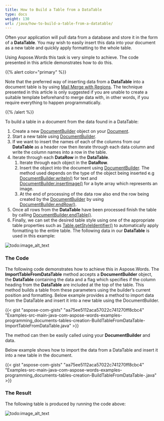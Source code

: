 ```yaml
---
title: How to Build a Table from a DataTable
type: docs
weight: 130
url: /java/how-to-build-a-table-from-a-datatable/
---
```


Often your application will pull data from a database and store it in the form of a **DataTable**. You may wish to easily insert this data into your document as a new table and quickly apply formatting to the whole table.

Using Aspose.Words this task is very simple to achieve. The code presented in this article demonstrates how to do this.

{{% alert color="primary" %}} 

Note that the preferred way of inserting data from a **DataTable** into a document table is by using [Mail Merge with Regions](/words/java/about-mail-merge/#aboutmailmerge-mailmergewithregionsexplained). The technique presented in this article is only suggested if you are unable to create a suitable template beforehand to merge data with, in other words, if you require everything to happen programmatically.

{{% /alert %}} 

To build a table in a document from the data found in a DataTable:

1. Create a new [DocumentBuilder](https://apireference.aspose.com/net/words/aspose.words/documentbuilder) object on your [Document](https://apireference.aspose.com/net/words/aspose.words/document).
1. Start a new table using [DocumentBuilder](https://apireference.aspose.com/net/words/aspose.words/documentbuilder).
1. If we want to insert the names of each of the columns from our **DataTable** as a header row then iterate through each data column and write the column names into a row in the table.
1. Iterate through each **DataRow** in the **DataTable**.
   1. Iterate through each object in the **DataRow**.
   1. Insert the object into the document using [DocumentBuilder](https://apireference.aspose.com/net/words/aspose.words/documentbuilder). The method used depends on the type of the object being inserted e.g [DocumentBuilder.writeln()](https://apireference.aspose.com/net/words/aspose.words/documentbuilder/methods/writeln) for text and [DocumentBuilder.insertImage()](https://apireference.aspose.com/net/words/aspose.words/documentbuilder/methods/insertimage) for a byte array which represents an image.
   1. At the end of processing of the data row also end the row being created by the [DocumentBuilder](https://apireference.aspose.com/net/words/aspose.words/documentbuilder) by using [DocumentBuilder.endRow()](https://apireference.aspose.com/net/words/aspose.words/documentbuilder/methods/endrow).
1. Once all rows from the **DataTable** have been processed finish the table by calling [DocumentBuilder.endTable()](https://apireference.aspose.com/net/words/aspose.words/documentbuilder/methods/endtable).
1. Finally, we can set the desired table style using one of the appropriate table properties such as [Table.getStyleIdentifier()](https://apireference.aspose.com/java/words/com.aspose.words/tablestyle#StyleIdentifier) to automatically apply formatting to the entire table.
   The following data in our **DataTable** is used in this example: 

![todo:image_alt_text](how-to-build-a-table-from-a-datatable_1.png)

### The Code

The following code demonstrates how to achieve this in Aspose.Words. The **ImportTableFromDataTable** method accepts a **DocumentBuilder** object, the **DataTable** containing the data and a flag which specifies if the column heading from the **DataTable** are included at the top of the table. This method builds a table from these parameters using the builder’s current position and formatting. Below example provides a method to import data from the DataTable and insert it into a new table using the DocumentBuilder.

{{< gist "aspose-com-gists" "aa75ee5112aca57022c741270ff8cbc4" "Examples-src-main-java-com-aspose-words-examples-programming_documents-tables-creation-BuildTableFromDataTable-ImportTableFromDataTable.java" >}}

The method can then be easily called using your **DocumentBuilder** and data.

Below example shows how to import the data from a DataTable and insert it into a new table in the document.

{{< gist "aspose-com-gists" "aa75ee5112aca57022c741270ff8cbc4" "Examples-src-main-java-com-aspose-words-examples-programming_documents-tables-creation-BuildTableFromDataTable-.java" >}}

### The Result

The following table is produced by running the code above:

![todo:image_alt_text](how-to-build-a-table-from-a-datatable_2.png)
